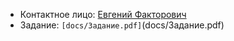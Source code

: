 * Контактное лицо: [Евгений Факторович](mailto:sun@spb.ant-inform.ru)
* Задание: `[docs/Задание.pdf]`(docs/Задание.pdf)
